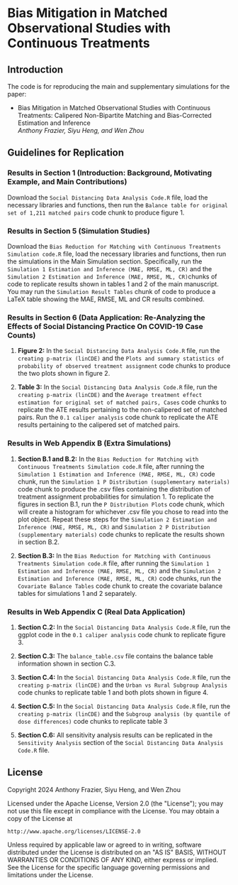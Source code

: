 # Bias Mitigation in Matched Observational Studies with Continuous Treatments

## Introduction

The code is for reproducing the main and supplementary simulations for the paper:

* Bias Mitigation in Matched Observational Studies with Continuous Treatments: Calipered Non-Bipartite Matching and Bias-Corrected Estimation and Inference
<br /><i>Anthony Frazier, Siyu Heng, and Wen Zhou</i><br>

## Guidelines for Replication

### Results in Section 1 (Introduction: Background, Motivating Example, and Main Contributions)

Download the `Social Distancing Data Analysis Code.R` file, load the necessary libraries and functions, then run the `Balance table for original set of 1,211 matched pairs` code chunk to produce figure 1. 

### Results in Section 5 (Simulation Studies)
  
Download the `Bias Reduction for Matching with Continuous Treatments Simulation code.R` file, load the necessary libraries and functions, then run the simulations in the Main Simulation section. Specifically, run the `Simulation 1 Estimation and Inference (MAE, RMSE, ML, CR)` and the `Simulation 2 Estimation and Inference (MAE, RMSE, ML, CR)`chunks of code to replicate results shown in tables 1 and 2 of the main manuscript. You may run the `Simulation Result Tables` chunk of code to produce a LaTeX table showing the MAE, RMSE, ML and CR results combined. 

### Results in Section 6 (Data Application: Re-Analyzing the Effects of Social Distancing Practice On COVID-19 Case Counts)

1) **Figure 2:** In the `Social Distancing Data Analysis Code.R` file, run the `creating p-matrix (linCDE)` and the `Plots and summary statistics of probability of observed treatment assignment` code chunks to produce the two plots shown in figure 2.

2) **Table 3:** In the `Social Distancing Data Analysis Code.R` file, run the `creating p-matrix (linCDE)` and the `Average treatment effect estimation for original set of matched pairs, Cases` code chunks to replicate the ATE results pertaining to the non-calipered set of matched pairs. Run the `0.1 caliper analysis` code chunk to replicate the ATE results pertaining to the calipered set of matched pairs. 

### Results in Web Appendix B (Extra Simulations)

1) **Section B.1 and B.2:** In the `Bias Reduction for Matching with Continuous Treatments Simulation code.R` file, after running the `Simulation 1 Estimation and Inference (MAE, RMSE, ML, CR)` code chunk, run the `Simulation 1 P Distribution (supplementary materials)` code chunk to produce the .csv files containing the distribution of treatment assignment probabilities for simulation 1. To replicate the figures in section B.1, run the `P Distribution Plots` code chunk, which will create a histogram for whichever .csv file you chose to read into the plot object. Repeat these steps for the `Simulation 2 Estimation and Inference (MAE, RMSE, ML, CR)` and `Simulation 2 P Distribution (supplementary materials)` code chunks to replicate the results shown in section B.2.

2) **Section B.3:** In the `Bias Reduction for Matching with Continuous Treatments Simulation code.R` file, after running the `Simulation 1 Estimation and Inference (MAE, RMSE, ML, CR)` and the `Simulation 2 Estimation and Inference (MAE, RMSE, ML, CR)` code chunks, run the `Covariate Balance Tables` code chunk to create the covariate balance tables for simulations 1 and 2 separately.

### Results in Web Appendix C (Real Data Application)

1) **Section C.2:** In the `Social Distancing Data Analysis Code.R` file, run the ggplot code in the `0.1 caliper analysis` code chunk to replicate figure 3. 

2) **Section C.3:** The `balance_table.csv` file contains the balance table information shown in section C.3.

3) **Section C.4:** In the `Social Distancing Data Analysis Code.R` file, run the `creating p-matrix (linCDE)` and the `Urban vs Rural Subgroup Analysis` code chunks to replicate table 1 and both plots shown in figure 4.

4) **Section C.5:** In the `Social Distancing Data Analysis Code.R` file, run the `creating p-matrix (linCDE)` and the `Subgroup analysis (by quantile of dose differences)` code chunks to replicate table 3

5) **Section C.6:** All sensitivity analysis results can be replicated in the `Sensitivity Analysis` section of the `Social Distancing Data Analysis Code.R` file.

## License
Copyright 2024 Anthony Frazier, Siyu Heng, and Wen Zhou

Licensed under the Apache License, Version 2.0 (the "License");
you may not use this file except in compliance with the License.
You may obtain a copy of the License at

    http://www.apache.org/licenses/LICENSE-2.0

Unless required by applicable law or agreed to in writing, software
distributed under the License is distributed on an "AS IS" BASIS,
WITHOUT WARRANTIES OR CONDITIONS OF ANY KIND, either express or implied.
See the License for the specific language governing permissions and
limitations under the License.
